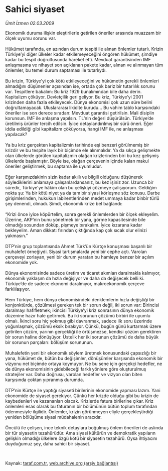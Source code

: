 # Sahici siyaset

*Ümit İzmen 02.03.2009*

<div class="taraf_structure_2col_1zq">
<div class="margen_n">



 <p>Ekonomik duruma ilişkin eleştirilerle getirilen öneriler arasında muazzam bir ölçek uyumu sorunu var. <br/><br/>Hükümet tarafında, en azından durum tespiti ile alınan önlemler tutarlı. Krizin Türkiye’yi diğer ülkeler kadar etkilemeyeceğini öngören hükümet, şimdiye kadar bu tespit doğrultusunda hareket etti. Mevduat garantisinden IMF anlaşmasına ve nihayet son açıklanan pakete kadar, alınan ve alınmayan tüm önlemler, bu temel durum saptaması ile tutarlıydı. <br/><br/>Bu krizin, Türkiye’yi çok kötü etkileyeceğini ve hükümetin gerekli önlemleri almadığını düşünenler açısından ise, ortada çok bariz bir tutarlılık sorunu var. Tespitlere bakalım: Bu kriz 1929 bunalımından bile daha derin. Kapitalizm çöküyor. Devletçilik geri geliyor. Bu kriz, Türkiye’yi 2001 krizinden daha fazla etkileyecek. Dünya ekonomisi çok uzun süre belini doğrultamayacak. Uluslararası likidite kurudu... Bu vahim tablo karşısındaki öneriler ise son derece sıradan: Mevduat garantisi getirilsin. Mali disiplin korunsun. IMF ile anlaşma yapılsın. TL’nin değeri düşürülsün. Türkiye’de üretilmiş ürünler tercih edilsin. İyice detaylandırılmış bir sürü öneri. Eğer iddia edildiği gibi kapitalizm çöküyorsa, hangi IMF ile, ne anlaşması yapılacak? <br/><br/>Ya bu kriz gerçekten kapitalizmin tarihinde eşi benzeri görülmemiş bir krizdir ve bu tespite layık bir biçimde ele alınmalıdır. Ya da sıkça gelişmekte olan ülkelerde görülen kapitalizmin olağan krizlerinden biri bu kez gelişmiş ülkelerde başlamıştır. Böyle ise, olağan çerçevenin içinde kalan makul öneriler geliştirmek, bu saptama ile uyumludur. <br/><br/>Eğer karşınızdakinin sizin kadar akıllı ve bilgili olduğunu düşünerek söylediklerini anlamaya çalışanlardansanız, bu kez işiniz zor. Uzunca bir süredir, Türkiye’ye hâkim olan bu çelişkiyi çözmeye çalışıyorum. Geldiğim nokta şu: Ya bir kötü niyet ya da tam bir siyasi körleşme söz konusu. Darbe girişimlerinden, hukukun labirentlerinden medet ummaya kadar binbir türlü şey denendi, olmadı. Şimdi, ekonomik krize bel bağlandı: <br/><br/>“Krizi önce iyice köpürtelim, sonra gerekli önlemlerden bir ölçek ekleyelim. Üzerine, AKP’nin bunu yönetmek bir yana, görme kapasitesinde bile olmadığı sosundan döküp, pişmeye bırakalım. İyice kızarana kadar bekleyelim. Aman dikkat: fırından çıktığında kap çok sıcak olur elinizi yakmasın.” <br/><br/>DTP’nin grup toplantısında Ahmet Türk’ün Kürtçe konuşması başarılı bir muhalefet örneğiydi. Siyasi tartışmalarda yeni bir cephe açtı. Varolan çerçeveyi zorlayan, yeni bir durum yaratan bu hamleye benzer bir açılım ekonomide yok. <br/><br/>Dünya ekonomisinde sadece üretim ve ticaret akımları daralmakla kalmıyor, ekonomik yaklaşım da hızla değişiyor ve daha da değişecek belli ki. Türkiye’de de sadece ekonomi daralmıyor, makroekonomik çerçeve farklılaşıyor. <br/><br/>Hem Türkiye, hem dünya ekonomisindeki denklemlerin hızla değiştiği bir konjonktürde, çözülmesi gereken tek bir sorun değil, iki sorun var: Birincisi daralmayı hafifletmek; ikincisi Türkiye’yi kriz sonrasının dünya ekonomik düzenine hazır hale getirmek. Bu iki sorunun çözümü birbiri ile uyumlu olmalı. İkinci soru hiç yokmuş gibi davranmak, sadece ilk soru üzerinde yoğunlaşmak, çözümü eksik bırakıyor. Çünkü, bugün günü kurtarmak üzere getirilen çözüm, yarının gerçekliği ile örtüşmezse, kendisi çözüm gerektiren bir sorun haline dönüşüyor. Üstelik her iki sorunun çözümü de daha büyük bir sorunun parçaları: bölüşüm sorununun. <br/><br/>Muhalefetin yeni bir ekonomik söylem üretmek konusundaki çapsızlığı bir yana, hükümet de, bütün bu değişimler, dönüşümler karşısında ekonomik bir vizyonu net biçimde ortaya koymuyor. Ne bu sene için gerçekçi hedefler, ne de dünya ekonomisinin gidebileceği farklı yönlere göre oluşturulmuş stratejiler var. Daha doğrusu, varolan hedefler ve vizyon olan biten karşısında çoktan yıpranmış durumda. <br/><br/>DTP’nin Kürtçe ile yaptığı siyaseti birilerinin ekonomide yapması lazım. Yani ekonomide de siyaset gerekiyor. Çünkü her krizde olduğu gibi bu krizin de kaybedenleri ve kazananları olacak. Krizlerde fatura birilerine çıkar. Kriz önlemleri esas olarak bu faturanın bir bölümünün bütün toplum tarafından ödenmesiyle ilgilidir. Önlemler, krizin görünmeyen eliyle gerçekleştirdiği yeniden bölüşüme siyasi müdahalenin aracıdır. <br/><br/>Öncülü ile çelişen, ince teknik detaylara boğulmuş önlem önerileri de aslında bir tür siyasetin tezahürüdür. Ama siyasi kültürün ve demokratik yapıların gelişkin olmadığı ülkelere özgü kötü bir siyasetin tezahürü. Oysa ihtiyacını duyduğumuz şey, daha sahici bir siyaset.</p>

<br/>


<div id="taraf_not">
</div>

</div>


</div>

Kaynak: [taraf.com.tr](http://www.taraf.com.tr:80/makale/4280.htm), [web.archive.org (arşiv bağlantısı)](http://web.archive.org/web/20090413220603/http://www.taraf.com.tr:80/makale/4280.htm)
